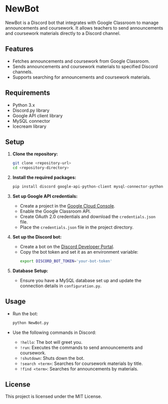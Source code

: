 # NewBot

NewBot is a Discord bot that integrates with Google Classroom to manage announcements and coursework. It allows teachers to send announcements and coursework materials directly to a Discord channel.

## Features

- Fetches announcements and coursework from Google Classroom.
- Sends announcements and coursework materials to specified Discord channels.
- Supports searching for announcements and coursework materials.

## Requirements

- Python 3.x
- Discord.py library
- Google API client library
- MySQL connector
- Icecream library

## Setup

1. **Clone the repository:**
   ```bash
   git clone <repository-url>
   cd <repository-directory>
   ```

2. **Install the required packages:**
   ```bash
   pip install discord google-api-python-client mysql-connector-python icecream
   ```

3. **Set up Google API credentials:**
   - Create a project in the [Google Cloud Console](https://console.cloud.google.com/).
   - Enable the Google Classroom API.
   - Create OAuth 2.0 credentials and download the `credentials.json` file.
   - Place the `credentials.json` file in the project directory.

4. **Set up the Discord bot:**
   - Create a bot on the [Discord Developer Portal](https://discord.com/developers/applications).
   - Copy the bot token and set it as an environment variable:
     ```bash
     export DISCORD_BOT_TOKEN='your-bot-token'
     ```

5. **Database Setup:**
   - Ensure you have a MySQL database set up and update the connection details in `configuration.py`.

## Usage

- Run the bot:
   ```bash
   python NewBot.py
   ```

- Use the following commands in Discord:
   - `!hello`: The bot will greet you.
   - `!run`: Executes the commands to send announcements and coursework.
   - `!shutdown`: Shuts down the bot.
   - `!search <term>`: Searches for coursework materials by title.
   - `!find <term>`: Searches for announcements by materials.

## License

This project is licensed under the MIT License.
